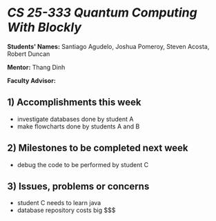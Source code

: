 # *CS 25-333 Quantum Computing With Blockly*

**Students' Names:**
 Santiago Agudelo, Joshua Pomeroy, Steven Acosta, Robert Duncan


**Mentor:**
Thang Dinh

**Faculty Advisor:**

## 1) Accomplishments this week ##
   - investigate databases done by student A
   - make flowcharts done by students A and B

## 2) Milestones to be completed next week ##
   - debug the code to be performed by student C

## 3) Issues, problems or concerns ##
   - student C needs to learn java
   - database repository costs big $$$
   


